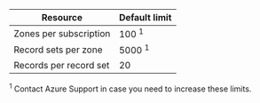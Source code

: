 
| Resource | Default limit |
| --- | --- |
| Zones per subscription |100 <sup>1</sup> |
| Record sets per zone |5000 <sup>1</sup> |
| Records per record set |20 |

<sup>1</sup> Contact Azure Support in case you need to increase these limits.
